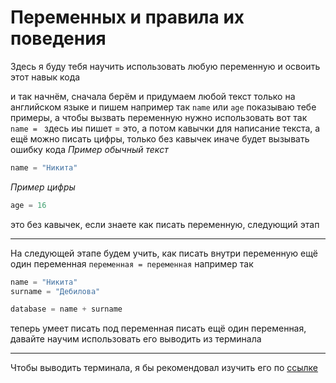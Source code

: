# Переменных и правила их поведения

Здесь я буду тебя научить использовать любую переменную и освоить этот навык кода

и так начнём, сначала берём и придумаем любой текст только на английском языке и пишем например так `name` или `age` показываю тебе примеры, а чтобы вызвать переменную нужно использовать вот так `name = ` здесь иы пишет = это, а потом кавычки для написание текста, а ещё можно писать цифры, только без кавычек иначе будет вызывать ошибку кода
_Пример обычный текст_
```python
name = "Никита"
```
_Пример цифры_
```python
age = 16
```
это без кавычек, если знаете как писать переменную, следующий этап
***
На следующей этапе будем учить, как писать внутри переменную ещё один переменная `переменная = переменная` например так
```python
name = "Никита"
surname = "Дебилова"

database = name + surname
```
теперь умеет писать под переменная писать ещё один переменная, давайте научим использовать его выводить из терминала
***
Чтобы выводить терминала, я бы рекомендовал изучить его по [ссылке](test.md)
